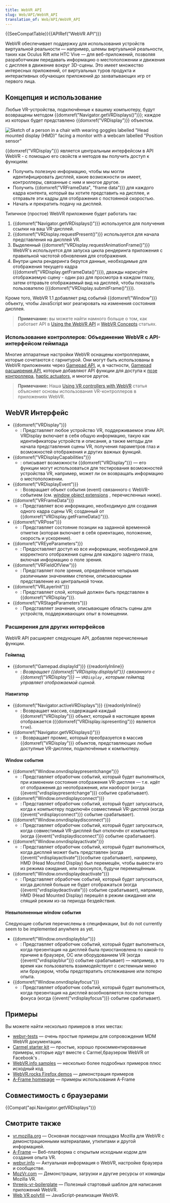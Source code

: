```yaml
---
title: WebVR API
slug: Web/API/WebVR_API
translation_of: Web/API/WebVR_API
---
```

{{SeeCompatTable}}{{APIRef("WebVR API")}}

WebVR обеспечивает поддержку для использования устройств виртуальной реальности — например, шлемы виртуальной реальности, таких как Oculus Rift или HTC Vive — для веб-приложений, позволяя разработчикам передавать информацию о местоположении и движения с дисплея в движение вокруг 3D-сцены. Это имеет множество интересных приложений, от виртуальных туров продукта и интерактивных обучающих приложений до захватывающих игр от первого лица.

## Концепция и использование

Любые VR-устройства, подключённые к вашему компьютеру, будут возвращены методом {{domxref("Navigator.getVRDisplays()")}}; каждое из которых будет представлено {{domxref("VRDisplay")}} объектом.

![Sketch of a person in a chair with wearing goggles labelled "Head mounted display (HMD)" facing a monitor with a webcam labelled "Position sensor"](https://mdn.mozillademos.org/files/11035/hw-setup.png)

{{domxref("VRDisplay")}} является центральным интерфейсом в API WebVR - с помощью его свойств и методов вы получить доступ к функциям:

- Получить полезную информацию, чтобы мы могли идентифицировать дисплей, какие возможности он имеет, контроллеры, связанные с ним и многое другое.
- Получить {{domxref("VRFrameData", "frame data")}} для каждого кадра контента, который вы хотите представить на дисплее, и отправьте эти кадры для отображения с постоянной скоростью.
- Начать и прекратить подачу на дисплей.

Типичное (простое) WebVR приложение будет работать так:

1. {{domxref("Navigator.getVRDisplays()")}} используется для получения ссылки на ваш VR-дисплей.
2. {{domxref("VRDisplay.requestPresent()")}} используется для начала представления на дисплей VR.
3. Выделенный {{domxref("VRDisplay.requestAnimationFrame()")}} WebVR's используется для запуска цикла рендеринга приложения с правильной частотой обновления для отображения.
4. Внутри цикла рендеринга берутся данные, необходимые для отображения текущего кадра ({{domxref("VRDisplay.getFrameData()")}}), дважды нарисуйте отображаемую сцену - один раз для просмотра в каждом глазу, затем отправьте отображаемый вид на дисплей, чтобы показать пользователю ({{domxref("VRDisplay.submitFrame()")}}).

Кроме того, WebVR 1.1 добавляет ряд событий {{domxref("Window")}} объекту, чтобы JavaScript мог реагировать на изменения состояния дисплея.

> **Примечание:** вы можете найти намного больше о том, как работает API в [Using the WebVR API](/ru/docs/Web/API/WebVR_API/Using_the_WebVR_API) и [WebVR Concepts](/ru/docs/Web/API/WebVR_API/Concepts) статьях.

### Использование контроллеров: Объединение WebVR с API-интерфейсом геймпада

Многие аппаратные настройки WebVR оснащены контроллерами, которые сочетаются с гарнитурой. Они могут быть использованы в WebVR приложениях через [Gamepad API](/ru/docs/Web/API/Gamepad_API), и, в частности, [Gamepad расширения API](/ru/docs/Web/API/Gamepad_API#Experimental_Gamepad_extensions), которые добавляют API функции для доступа к [позе контроллера](/ru/docs/Web/API/GamepadPose), [haptic actuators](/ru/docs/Web/API/GamepadHapticActuator), и многое другое.

> **Примечание:** Наша [Using VR controllers with WebVR](/ru/docs/Web/API/WebVR_API/Using_VR_controllers_with_WebVR) статья объясняет основы использования VR-контроллеров в приложениях WebVR.

## WebVR Интерфейс

- {{domxref("VRDisplay")}}
  - : Представляет любое устройство VR, поддерживаемое этим API. VRDisplay включает в себя общую информацию, такую как идентификаторы устройств и описания, а также методы для начала представления сцены VR, получения параметров глаз и возможностей отображения и других важных функций.
- {{domxref("VRDisplayCapabilities")}}
  - : описывает возможности {{domxref("VRDisplay")}} — его функции могут использоваться для тестирования возможностей устройства VR, например, может ли он возвращать информацию о местоположении.
- {{domxref("VRDisplayEvent")}}
  - : Возвращает объект события (event) связанного с WebVR-событием (см. [window object extensions](#window) , перечисленных ниже).
- {{domxref("VRFrameData")}}
  - : Представляет всю информацию, необходимую для создания одного кадра сцены VR; созданный от {{domxref("VRDisplay.getFrameData()")}}.
- {{domxref("VRPose")}}
  - : Представляет состояние позиции на заданной временной отметке (которая включает в себя ориентацию, положение, скорость и ускорение).
- {{domxref("VREyeParameters")}}
  - : Предоставляет доступ ко все информации, необходимой для корректного отображения сцены для каждого заднего глаза, включая информацию о поле зрения.
- {{domxref("VRFieldOfView")}}
  - : Представляет поле зрения, определённое четырьмя различными значениями степени, описывающими представление из центральной точки.
- {{domxref("VRLayerInit")}}
  - : Представляет слой, который должен быть представлен в {{domxref("VRDisplay")}}.
- {{domxref("VRStageParameters")}}
  - : Представляет значения, описывающие область сцены для устройств, поддерживающих опыт в помещении.

### Расширения для других интерфейсов

WebVR API расширяет следующие API, добавляя перечисленные функции.

#### Геймпад

- {{domxref("Gamepad.displayId")}} {{readonlyInline}}
  - : _Возвращает {{domxref("VRDisplay.displayId")}} связанного с {{domxref("VRDisplay")}} — `VRDisplay` , которым геймпад управляет отображаемой сценой._

#### Навигатор

- {{domxref("Navigator.activeVRDisplays")}} {{readonlyInline}}
  - : Возвращает массив, содержащий каждый {{domxref("VRDisplay")}} объект, который в настоящее время отображается ({{domxref("VRDisplay.ispresenting")}} является `true`).
- {{domxref("Navigator.getVRDisplays()")}}
  - : Возвращает промис, который преобразуется в массив {{domxref("VRDisplay")}} объектов, представляющих любые доступные VR-дисплеи, подключённые к компьютеру.

#### Window события

- {{domxref("Window.onvrdisplaypresentchange")}}
  - : Представляет обработчик событий, который будет выполняться, при изменении состояния отображения VR-дисплея — т.е. идёт от отображения до неотображения, или наоборот (когда {{event("vrdisplaypresentchange")}} событие срабатывает).
- {{domxref("Window.onvrdisplayconnect")}}
  - : Представляет обработчик событий, который будет запускаться, когда к компьютеру подключён совместимый VR-дисплей (когда {{event("vrdisplayconnect")}} событие срабатывает).
- {{domxref("Window.onvrdisplaydisconnect")}}
  - : Представляет обработчик событий, который будет запускаться, когда совместимый VR-дисплей был отключён от компьютера (когда {{event("vrdisplaydisconnect")}} событие срабатывает).
- {{domxref("Window.onvrdisplayactivate")}}
  - : Представляет обработчик событий, который будет выполняться, когда дисплей может быть представлен (когда {{event("vrdisplayactivate")}}событие срабатывает), например, HMD (Head Mounted Display) был перемещён, чтобы вывести его из режима ожидания, или проснулся, будучи перемещённым.
- {{domxref("Window.onvrdisplaydeactivate")}}
  - : Представляет обработчик событий, который будет запускаться, когда дисплей больше не будет отображаться (когда {{event("vrdisplaydeactivate")}} событие срабатывает), например, HMD (Head Mounted Display) перешёл в режим ожидания или спящий режим из-за периода бездействия.

#### Невыполненные window события

Следующие события перечислены в спецификации, but do not currently seem to be implemented anywhere as yet.

- {{domxref("Window.onvrdisplayblur")}}
  - : Представляет обработчик событий, который будет выполняться, когда презентация на дисплей была приостановлена по какой-то причине в браузере, ОС или оборудованием VR (когда {{event("vrdisplayblur")}} событие срабатывает) — например, в то время как пользователь взаимодействует с системным меню или браузером, чтобы предотвратить отслеживание или потерю опыта.
- {{domxref("Window.onvrdisplayfocus")}}
  - : Представляет обработчик событий, который будет выполняться, когда презентация на дисплей возобновляется после потери фокуса (когда {{event("vrdisplayfocus")}} событие срабатывает).

## Примеры

Вы можете найти несколько примеров в этих местах:

- [webvr-tests](https://github.com/mdn/webvr-tests) — очень простые примеры для сопровождения MDM WebVR документации.
- [Carmel starter kit](https://github.com/facebook/Carmel-Starter-Kit) — простые, хорошо прокомментированные примеры, которые идут вместе с Carmel,браузером WebVR от Facebook's .
- [WebVR.info samples](https://webvr.info/samples/) — несколько более подробных примеров плюс исходный код
- [WebVR.rocks Firefox demos](https://webvr.rocks/firefox#demos) — демонстрация примеров
- [A-Frame homepage](https://aframe.io/) — примеры использования A-Frame

## Совместимость с браузерами

{{Compat("api.Navigator.getVRDisplays")}}

## Смотрите также

- [vr.mozilla.org](https://vr.mozilla.org) — Основная посадочная площадка Mozilla для WebVR с демонстрационными материалами, утилитами и другой информацией.
- [A-Frame](https://aframe.io/) — Веб-платформа с открытым исходным кодом для создания опыта VR.
- [webvr.info](https://webvr.info) — Актуальная информация о WebVR, настройке браузера и сообществе.
- [MozVr.com](http://mozvr.com/) — Демонстрации, загрузки и другие ресурсы от команды Mozilla VR.
- [threejs-vr-boilerplate](https://github.com/MozVR/vr-web-examples/tree/master/threejs-vr-boilerplate) — Полезный стартовый шаблон для написания приложений WebVR.
- [Web VR polyfill](https://github.com/googlevr/webvr-polyfill/) — JavaScript-реализация WebVR.

